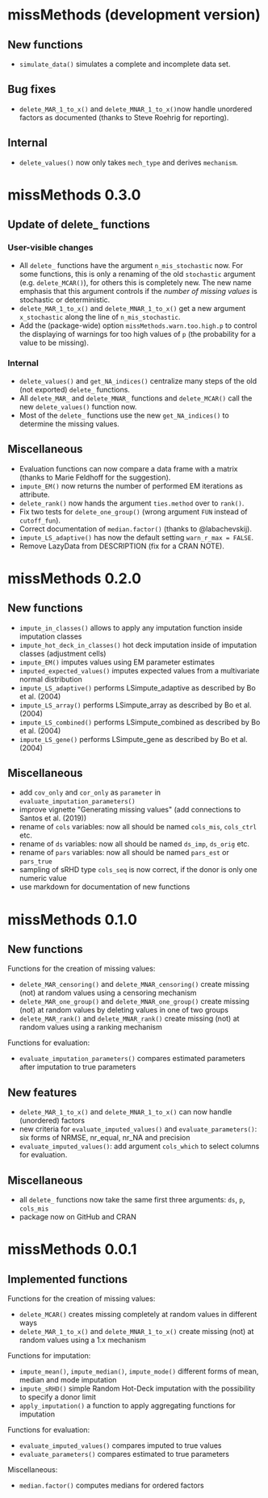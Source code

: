 # missMethods (development version)

## New functions
* `simulate_data()` simulates a complete and incomplete data set.

## Bug fixes
* `delete_MAR_1_to_x()` and `delete_MNAR_1_to_x()`now handle unordered factors
  as documented (thanks to Steve Roehrig for reporting).

## Internal

* `delete_values()` now only takes `mech_type` and derives `mechanism`.

# missMethods 0.3.0

## Update of delete_ functions

### User-visible changes

* All `delete_` functions have the argument `n_mis_stochastic` now. For some
  functions, this is only a renaming of the old `stochastic` argument (e.g.
  `delete_MCAR()`), for others this is completely new. The new name emphasis 
  that this argument controls if the *number of missing values* is stochastic 
  or deterministic. 
* `delete_MAR_1_to_x()` and `delete_MNAR_1_to_x()` get a new argument 
  `x_stochastic` along the line of `n_mis_stochastic`.
* Add the (package-wide) option `missMethods.warn.too.high.p` to control the 
  displaying of warnings for too high values of `p` (the probability for a 
  value to be missing).

### Internal

* `delete_values()` and `get_NA_indices()` centralize many steps of the old 
  (not exported) `delete_` functions. 
* All `delete_MAR_` and `delete_MNAR_` functions and `delete_MCAR()` call the 
  new `delete_values()` function now. 
* Most of the `delete_` functions use the new `get_NA_indices()` to determine
  the missing values. 

## Miscellaneous

* Evaluation functions can now compare a data frame with a matrix (thanks to 
  Marie Feldhoff for the suggestion).
* `impute_EM()` now returns the number of performed EM iterations as attribute.
* `delete_rank()` now hands the argument `ties.method` over to `rank()`.
* Fix two tests for `delete_one_group()` (wrong argument `FUN` instead of 
  `cutoff_fun`).
* Correct documentation of `median.factor()` (thanks to @labachevskij).
* `impute_LS_adaptive()` has now the default setting `warn_r_max = FALSE`.
* Remove LazyData from DESCRIPTION (fix for a CRAN NOTE).


# missMethods 0.2.0

## New functions

* `impute_in_classes()` allows to apply any imputation function inside imputation classes 
* `impute_hot_deck_in_classes()` hot deck imputation inside of imputation classes (adjustment cells)
* `impute_EM()` imputes values using EM parameter estimates
* `imputed_expected_values()` imputes expected values from a multivariate normal distribution
* `impute_LS_adaptive()` performs LSimpute_adaptive as described by Bo et al. (2004)
* `impute_LS_array()` performs LSimpute_array as described by Bo et al. (2004)
* `impute_LS_combined()` performs LSimpute_combined as described by Bo et al. (2004)
* `impute_LS_gene()` performs LSimpute_gene as described by Bo et al. (2004)

## Miscellaneous

* add `cov_only` and `cor_only` as `parameter` in  `evaluate_imputation_parameters()`
* improve vignette "Generating missing values" (add connections to Santos et al. (2019))
* rename of `cols` variables: now all should be named `cols_mis`, `cols_ctrl` etc.
* rename of `ds` variables: now all should be named `ds_imp`, `ds_orig` etc.
* rename of `pars` variables: now all should be named `pars_est` or `pars_true`
* sampling of sRHD type `cols_seq` is now correct, if the donor is only one numeric value
* use markdown for documentation of new functions

# missMethods 0.1.0

## New functions

Functions for the creation of missing values:

* `delete_MAR_censoring()` and `delete_MNAR_censoring()` create missing (not) at random values using a censoring mechanism
* `delete_MAR_one_group()` and `delete_MNAR_one_group()` create missing (not) at random values by deleting values in one of two groups
* `delete_MAR_rank()` and `delete_MNAR_rank()` create missing (not) at random values using a ranking mechanism

Functions for evaluation:

* `evaluate_imputation_parameters()` compares estimated parameters after imputation to true parameters

## New features

* `delete_MAR_1_to_x()` and `delete_MNAR_1_to_x()` can now handle (unordered) factors
* new criteria for `evaluate_imputed_values()` and `evaluate_parameters()`: six forms of NRMSE, nr_equal, nr_NA and precision
* `evaluate_imputed_values()`: add argument `cols_which` to select columns for evaluation. 

## Miscellaneous

* all `delete_` functions now take the same first three arguments: `ds`, `p`, `cols_mis`
* package now on GitHub and CRAN

# missMethods 0.0.1

## Implemented functions

Functions for the creation of missing values:

* `delete_MCAR()` creates missing completely at random values in different ways
* `delete_MAR_1_to_x()` and `delete_MNAR_1_to_x()` create missing (not) at random values using a 1:x mechanism

Functions for imputation:

* `impute_mean()`, `impute_median()`, `impute_mode()` different forms of mean, median and mode imputation
* `impute_sRHD()` simple Random Hot-Deck imputation with the possibility to specify a donor limit
* `apply_imputation()` a function to apply aggregating functions for imputation

Functions for evaluation:

* `evaluate_imputed_values()` compares imputed to true values
* `evaluate_parameters()` compares estimated to true parameters

Miscellaneous:

* `median.factor()` computes medians for ordered factors

